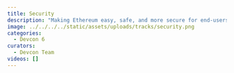 ```yaml
---
title: Security
description: "Making Ethereum easy, safe, and more secure for end-users. DApp security, data privacy, identity, key management, etc."
image: ../../../../static/assets/uploads/tracks/security.png
categories:
  - Devcon 6
curators:
  - Devcon Team
videos: []
---
```

